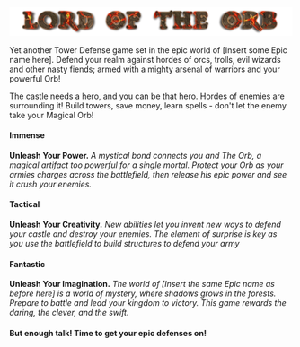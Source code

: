 ![Lord Of The Orb](/assets/textures/logo.png)

Yet another Tower Defense game set in the epic world of [Insert some Epic
name here]. Defend your realm against hordes of orcs, trolls, evil wizards
and other nasty fiends; armed with a mighty arsenal of warriors and your
powerful Orb!

The castle needs a hero, and you can be that hero. Hordes of enemies are
surrounding it! Build towers, save money, learn spells - don't let the
enemy take your Magical Orb!

#### Immense
**Unleash Your Power.** *A mystical bond connects you and The Orb, a magical
artifact too powerful for a single mortal. Protect your Orb as your
armies charges across the battlefield, then release his epic power and see it
crush your enemies.*


#### Tactical
**Unleash Your Creativity.** *New abilities let you invent new ways to defend
your castle and destroy your enemies. The element of surprise is key as you use
the battlefield to build structures to defend your army*


#### Fantastic
**Unleash Your Imagination.** *The world of [Insert the same Epic name as before
here] is a world of mystery, where shadows grows in the forests. Prepare to
battle and lead your kingdom to victory. This game rewards the daring, the
clever, and the swift.*


#### But enough talk! Time to get your epic defenses on!
